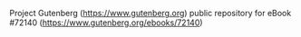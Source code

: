 Project Gutenberg (https://www.gutenberg.org) public repository
for eBook #72140 (https://www.gutenberg.org/ebooks/72140)
